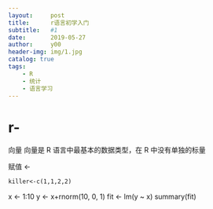```yaml
---
layout:     post
title:      r语言初学入门
subtitle:   #1
date:       2019-05-27
author:     y00
header-img: img/1.jpg
catalog: true
tags:
    - R
    - 统计
    - 语言学习
---
```


# r-

向量
向量是 R 语言中最基本的数据类型，在 R 中没有单独的标量

赋值  <-
```markdown
killer<-c(1,1,2,2)
```
x <- 1:10
y <- x+rnorm(10, 0, 1)
fit <- lm(y ~ x)
summary(fit)
 
